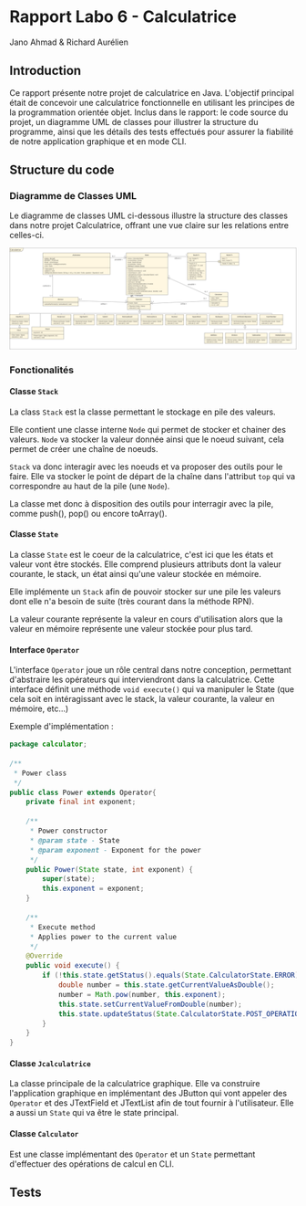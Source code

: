 # Rapport Labo 6 - Calculatrice

Jano Ahmad
&
Richard Aurélien

## Introduction

Ce rapport présente notre projet de calculatrice en Java. L'objectif principal était de concevoir une calculatrice fonctionnelle en utilisant les principes de la programmation orientée objet. Inclus dans le rapport: le code source du projet, un diagramme UML de classes pour illustrer la structure du programme, ainsi que les détails des tests effectués pour assurer la fiabilité de notre application graphique et en mode CLI.

## Structure du code

### Diagramme de Classes UML

Le diagramme de classes UML ci-dessous illustre la structure des classes dans notre projet Calculatrice, offrant une vue claire sur les relations entre celles-ci.

![](uml.png)

### Fonctionalités

#### Classe `Stack`

La class `Stack` est la classe permettant le stockage en pile des valeurs.

Elle contient une classe interne `Node` qui permet de stocker et chainer des valeurs. `Node` va stocker la valeur donnée ainsi que le noeud suivant, cela permet de créer une chaîne de noeuds.

`Stack` va donc interagir avec les noeuds et va proposer des outils pour le faire. Elle va stocker le point de départ de la chaîne dans l'attribut `top` qui va correspondre au haut de la pile (une `Node`).

La classe met donc à disposition des outils pour interragir avec la pile, comme push(), pop() ou encore toArray().

#### Classe `State`

La classe `State` est le coeur de la calculatrice, c'est ici que les états et valeur vont être stockés.
Elle comprend plusieurs attributs dont la valeur courante, le stack, un état ainsi qu'une valeur stockée en mémoire.

Elle implémente un `Stack` afin de pouvoir stocker sur une pile les valeurs dont elle n'a besoin de suite (très courant dans la méthode RPN).

La valeur courante représente la valeur en cours d'utilisation alors que la valeur en mémoire représente une valeur stockée pour plus tard.

#### Interface `Operator`

L'interface `Operator` joue un rôle central dans notre conception, permettant d'abstraire les opérateurs qui interviendront dans la calculatrice. Cette interface définit une méthode `void execute()` qui va manipuler le State (que cela soit en intéragissant avec le stack, la valeur courante, la valeur en mémoire, etc...)

Exemple d'implémentation :

```java
package calculator;

/**
 * Power class
 */
public class Power extends Operator{
    private final int exponent;

    /**
     * Power constructor
     * @param state - State
     * @param exponent - Exponent for the power
     */
    public Power(State state, int exponent) {
        super(state);
        this.exponent = exponent;
    }

    /**
     * Execute method
     * Applies power to the current value
     */
    @Override
    public void execute() {
        if (!this.state.getStatus().equals(State.CalculatorState.ERROR)) {
            double number = this.state.getCurrentValueAsDouble();
            number = Math.pow(number, this.exponent);
            this.state.setCurrentValueFromDouble(number);
            this.state.updateStatus(State.CalculatorState.POST_OPERATION);
        }
    }
}

```

#### Classe `Jcalculatrice`

La classe principale de la calculatrice graphique. Elle va construire l'application graphique en implémentant des JButton qui vont appeler des `Operator` et des JTextField et JTextList afin de tout fournir à l'utilisateur.
Elle a aussi un `State` qui va être le state principal.

#### Classe `Calculator`

Est une classe implémentant des `Operator` et un `State` permettant d'effectuer des opérations de calcul en CLI.

## Tests
